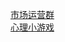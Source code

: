   
[市场运营群](http://www.dianyue.me/archives/105/h2ekx344o8qx4lkm/)  
[心理小游戏](http://www.dianyue.me/archives/452/fukwxgg91u5rk7fk/)